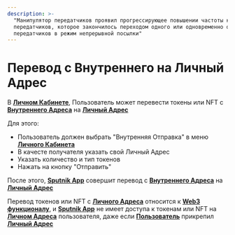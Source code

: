 ```yaml
---
description: >-
  "Манипулятор передатчиков проявил прогрессирующее повышении частоты коммутации
  передатчиков, которое закончилось переходом одного или одновременно обоих
  передатчиков в режим непрерывной посылки"
---
```


# Перевод с Внутреннего на Личный Адрес

В [**Личном Кабинете**](../lichnyi-kabinet.md), Пользователь может перевести токены или NFT с [**Внутреннего Адреса**](../../slovar-terminov-i-skhema/vnutrennii-adres.md) на [**Личный Адрес**](../../slovar-terminov-i-skhema/lichnyi-adres.md)

Для этого:

* Пользователь должен выбрать "Внутренняя Отправка" в меню [**Личного Кабинета**](../lichnyi-kabinet.md)
* В качесте получателя  указать свой Личный Адрес
* Указать количество и тип токенов
* Нажать на кнопку "Отправить"

После этого, [**Sputnik App**](../../sputnik-network-app-chain/sputnik-dapp.md) совершит перевод с [**Внутреннего Адреса**](../../slovar-terminov-i-skhema/vnutrennii-adres.md) на [**Личный Адрес**](../../slovar-terminov-i-skhema/lichnyi-adres.md)

Перевод токенов или NFT с [**Личного Адреса**](../../slovar-terminov-i-skhema/lichnyi-adres.md) относится к [**Web3 функционалу**](../web3-funkcional/), и [**Sputnik App**](../../sputnik-network-app-chain/sputnik-dapp.md) не имеет доступа к токенам или NFT на [**Личном Адреса**](../../slovar-terminov-i-skhema/lichnyi-adres.md) пользователя, даже если [**Пользователь**](../../slovar-terminov-i-skhema/polzovatel.md) прикрепил [**Личный Адрес**](../../slovar-terminov-i-skhema/lichnyi-adres.md)
